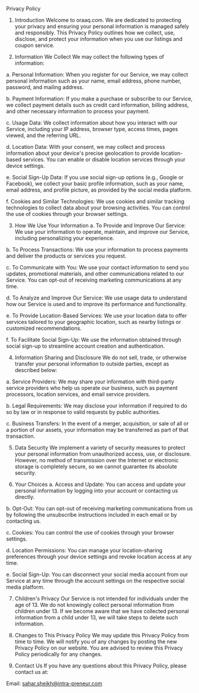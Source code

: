 
Privacy Policy


1. Introduction
Welcome to oraaq.com. We are dedicated to protecting your privacy and ensuring your personal information is managed safely and responsibly. This Privacy Policy outlines how we collect, use, disclose, and protect your information when you use our listings and coupon service.

2. Information We Collect
We may collect the following types of information:

a. Personal Information: When you register for our Service, we may collect personal information such as your name, email address, phone number, password, and mailing address.

b. Payment Information: If you make a purchase or subscribe to our Service, we collect payment details such as credit card information, billing address, and other necessary information to process your payment.

c. Usage Data: We collect information about how you interact with our Service, including your IP address, browser type, access times, pages viewed, and the referring URL.

d. Location Data: With your consent, we may collect and process information about your device's precise geolocation to provide location-based services. You can enable or disable location services through your device settings.

e. Social Sign-Up Data: If you use social sign-up options (e.g., Google or Facebook), we collect your basic profile information, such as your name, email address, and profile picture, as provided by the social media platform.

f. Cookies and Similar Technologies: We use cookies and similar tracking technologies to collect data about your browsing activities. You can control the use of cookies through your browser settings.

3. How We Use Your Information
a. To Provide and Improve Our Service: We use your information to operate, maintain, and improve our Service, including personalizing your experience.

b. To Process Transactions: We use your information to process payments and deliver the products or services you request.

c. To Communicate with You: We use your contact information to send you updates, promotional materials, and other communications related to our Service. You can opt-out of receiving marketing communications at any time.

d. To Analyze and Improve Our Service: We use usage data to understand how our Service is used and to improve its performance and functionality.

e. To Provide Location-Based Services: We use your location data to offer services tailored to your geographic location, such as nearby listings or customized recommendations.

f. To Facilitate Social Sign-Up: We use the information obtained through social sign-up to streamline account creation and authentication.

4. Information Sharing and Disclosure
We do not sell, trade, or otherwise transfer your personal information to outside parties, except as described below:

a. Service Providers: We may share your information with third-party service providers who help us operate our business, such as payment processors, location services, and email service providers.

b. Legal Requirements: We may disclose your information if required to do so by law or in response to valid requests by public authorities.

c. Business Transfers: In the event of a merger, acquisition, or sale of all or a portion of our assets, your information may be transferred as part of that transaction.

5. Data Security
We implement a variety of security measures to protect your personal information from unauthorized access, use, or disclosure. However, no method of transmission over the Internet or electronic storage is completely secure, so we cannot guarantee its absolute security.

6. Your Choices
a. Access and Update: You can access and update your personal information by logging into your account or contacting us directly.

b. Opt-Out: You can opt-out of receiving marketing communications from us by following the unsubscribe instructions included in each email or by contacting us.

c. Cookies: You can control the use of cookies through your browser settings.

d. Location Permissions: You can manage your location-sharing preferences through your device settings and revoke location access at any time.

e. Social Sign-Up: You can disconnect your social media account from our Service at any time through the account settings on the respective social media platform.

7. Children's Privacy
Our Service is not intended for individuals under the age of 13. We do not knowingly collect personal information from children under 13. If we become aware that we have collected personal information from a child under 13, we will take steps to delete such information.

8. Changes to This Privacy Policy
We may update this Privacy Policy from time to time. We will notify you of any changes by posting the new Privacy Policy on our website. You are advised to review this Privacy Policy periodically for any changes.

9. Contact Us
If you have any questions about this Privacy Policy, please contact us at:

Email: sahar.sheikh@intra-preneur.com
